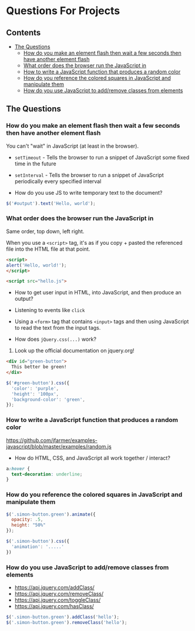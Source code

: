# Questions For Projects

## Contents <!-- omit in toc -->

- [The Questions](#the-questions)
  - [How do you make an element flash then wait a few seconds then have another element flash](#how-do-you-make-an-element-flash-then-wait-a-few-seconds-then-have-another-element-flash)
  - [What order does the browser run the JavaScript in](#what-order-does-the-browser-run-the-javascript-in)
  - [How to write a JavaScript function that produces a random color](#how-to-write-a-javascript-function-that-produces-a-random-color)
  - [How do you reference the colored squares in JavaScript and manipulate them](#how-do-you-reference-the-colored-squares-in-javascript-and-manipulate-them)
  - [How do you use JavaScript to add/remove classes from elements](#how-do-you-use-javascript-to-addremove-classes-from-elements)

## The Questions

### How do you make an element flash then wait a few seconds then have another element flash

You can't "wait" in JavaScript (at least in the browser).

- `setTimeout` - Tells the browser to run a snippet of JavaScript some fixed time in the future
- `setInterval` - Tells the browser to run a snippet of JavaScript periodically every specified interval

- How do you use JS to write temporary text to the document?

```javascript
$('#output').text('Hello, world');
```

### What order does the browser run the JavaScript in

Same order, top down, left right.

When you use a `<script>` tag, it's as if you copy + pasted the referenced file into the HTML file at that point.

```html
<script>
alert('Hello, world!');
</script>

<script src="hello.js">
```

- How to get user input in HTML, into JavaScript, and then produce an output?

- Listening to events like `click`
- Using a `<form>` tag that contains `<input>` tags and then using JavaScript to read the text from the input tags.

- How does `jQuery.css(...)` work?

1. Look up the official documentation on jquery.org!

```html
<div id="green-button">
  This better be green!
</div>
```

```javascript
$('#green-button').css({
  'color': 'purple',
  'height': '100px',
  'background-color': 'green',
});
```

### How to write a JavaScript function that produces a random color

<https://github.com/jfarmer/examples-javascript/blob/master/examples/random.js>

- How do HTML, CSS, and JavaScript all work together / interact?

```css
a:hover {
  text-decoration: underline;
}
```

### How do you reference the colored squares in JavaScript and manipulate them

```javascript
$('.simon-button.green').animate({
  opacity: .5,
  height: "50%"
});

$('.simon-button').css({
  'animation': '.....'
})
```

### How do you use JavaScript to add/remove classes from elements

- https://api.jquery.com/addClass/
- https://api.jquery.com/removeClass/
- https://api.jquery.com/toggleClass/
- https://api.jquery.com/hasClass/

```javascript
$('.simon-button.green').addClass('hello');
$('.simon-button.green').removeClass('hello');
```
